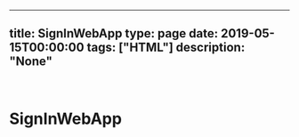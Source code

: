 
---
title: SignInWebApp
type: page
date: 2019-05-15T00:00:00
tags: ["HTML"]
description: "None"
---


<br>

# SignInWebApp
